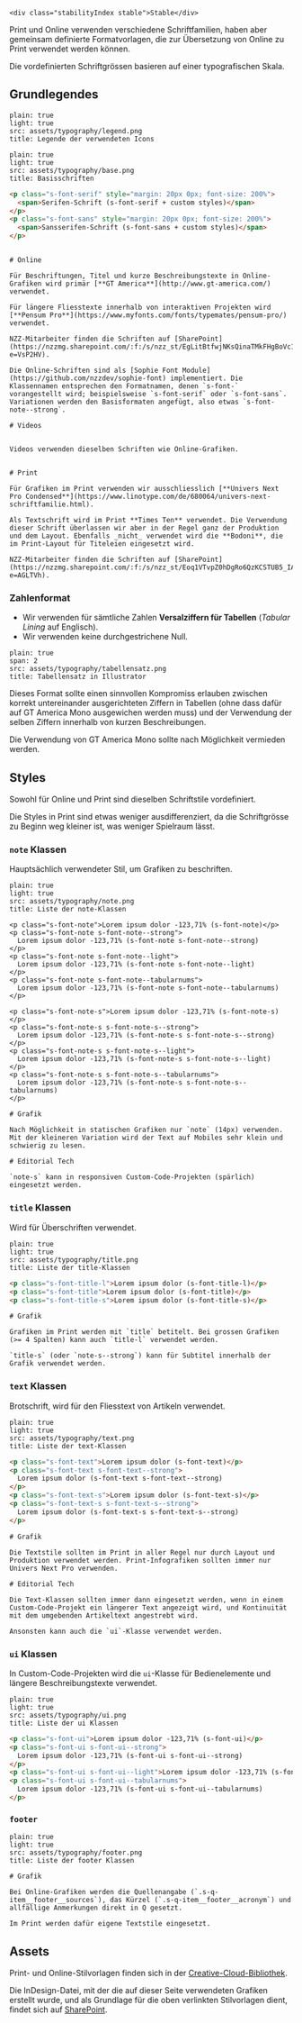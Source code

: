 ```html|span-1,no-source,plain
<div class="stabilityIndex stable">Stable</div>
```

Print und Online verwenden verschiedene Schriftfamilien, haben aber gemeinsam definierte Formatvorlagen, die zur Übersetzung von Online zu Print verwendet werden können.

Die vordefinierten Schriftgrössen basieren auf einer typografischen Skala.


## Grundlegendes

```image
plain: true
light: true
src: assets/typography/legend.png
title: Legende der verwendeten Icons
```

```image
plain: true
light: true
src: assets/typography/base.png
title: Basisschriften
```


```html
<p class="s-font-serif" style="margin: 20px 0px; font-size: 200%">
  <span>Serifen-Schrift (s-font-serif + custom styles)</span>
</p>
<p class="s-font-sans" style="margin: 20px 0px; font-size: 200%">
  <span>Sansserifen-Schrift (s-font-sans + custom styles)</span>
</p>
```


```hint|span-3,neutral

# Online

Für Beschriftungen, Titel und kurze Beschreibungstexte in Online-Grafiken wird primär [**GT America**](http://www.gt-america.com/) verwendet.

Für längere Fliesstexte innerhalb von interaktiven Projekten wird [**Pensum Pro**](https://www.myfonts.com/fonts/typemates/pensum-pro/) verwendet.

NZZ-Mitarbeiter finden die Schriften auf [SharePoint](https://nzzmg.sharepoint.com/:f:/s/nzz_st/EgLitBtfwjNKsQinaTMkFHgBoVc1Jkv9mBHpQnjo5kFFgw?e=VsP2HV).

Die Online-Schriften sind als [Sophie Font Module](https://github.com/nzzdev/sophie-font) implementiert. Die Klassennamen entsprechen den Formatnamen, denen `s-font-` vorangestellt wird; beispielsweise `s-font-serif` oder `s-font-sans`. Variationen werden den Basisformaten angefügt, also etwas `s-font-note--strong`.

# Videos


Videos verwenden dieselben Schriften wie Online-Grafiken.

```

```hint|span-3,neutral

# Print

Für Grafiken im Print verwenden wir ausschliesslich [**Univers Next Pro Condensed**](https://www.linotype.com/de/680064/univers-next-schriftfamilie.html).

Als Textschrift wird im Print **Times Ten** verwendet. Die Verwendung dieser Schrift überlassen wir aber in der Regel ganz der Produktion und dem Layout. Ebenfalls _nicht_ verwendet wird die **Bodoni**, die im Print-Layout für Titeleien eingesetzt wird.

NZZ-Mitarbeiter finden die Schriften auf [SharePoint](https://nzzmg.sharepoint.com/:f:/s/nzz_st/Eoq1VTvpZ0hDgRo6QzKCSTUB5_IA6MwCeCUtHwVuGZQfBQ?e=AGLTVh).
```

### Zahlenformat

- Wir verwenden für sämtliche Zahlen **Versalziffern für Tabellen** (_Tabular Lining_ auf Englisch). 
- Wir verwenden keine durchgestrichene Null.

```image
plain: true
span: 2
src: assets/typography/tabellensatz.png
title: Tabellensatz in Illustrator
```

Dieses Format sollte einen sinnvollen Kompromiss erlauben zwischen korrekt untereinander ausgerichteten Ziffern in Tabellen (ohne dass dafür auf GT America Mono ausgewichen werden muss) und der Verwendung der selben Ziffern innerhalb von kurzen Beschreibungen.

Die Verwendung von GT America Mono sollte nach Möglichkeit vermieden werden.


## Styles

Sowohl für Online und Print sind dieselben Schriftstile vordefiniert. 

Die Styles in Print sind etwas weniger ausdifferenziert, da die Schriftgrösse zu Beginn weg kleiner ist, was weniger Spielraum lässt.

### `note` Klassen

Hauptsächlich verwendeter Stil, um Grafiken zu beschriften.

```image
plain: true
light: true
src: assets/typography/note.png
title: Liste der note-Klassen
```

```html|span-3
<p class="s-font-note">Lorem ipsum dolor -123,71% (s-font-note)</p>
<p class="s-font-note s-font-note--strong">
  Lorem ipsum dolor -123,71% (s-font-note s-font-note--strong)
</p>
<p class="s-font-note s-font-note--light">
  Lorem ipsum dolor -123,71% (s-font-note s-font-note--light)
</p>
<p class="s-font-note s-font-note--tabularnums">
  Lorem ipsum dolor -123,71% (s-font-note s-font-note--tabularnums)
</p>
```

```html|span-3
<p class="s-font-note-s">Lorem ipsum dolor -123,71% (s-font-note-s)</p>
<p class="s-font-note-s s-font-note-s--strong">
  Lorem ipsum dolor -123,71% (s-font-note-s s-font-note-s--strong)
</p>
<p class="s-font-note-s s-font-note-s--light">
  Lorem ipsum dolor -123,71% (s-font-note-s s-font-note-s--light)
</p>
<p class="s-font-note-s s-font-note-s--tabularnums">
  Lorem ipsum dolor -123,71% (s-font-note-s s-font-note-s--tabularnums)
</p>
```

```hint|span-3,neutral
# Grafik

Nach Möglichkeit in statischen Grafiken nur `note` (14px) verwenden. Mit der kleineren Variation wird der Text auf Mobiles sehr klein und schwierig zu lesen.
```

```hint|span-3,neutral
# Editorial Tech

`note-s` kann in responsiven Custom-Code-Projekten (spärlich) eingesetzt werden.
```



### `title` Klassen
Wird für Überschriften verwendet.

```image
plain: true
light: true
src: assets/typography/title.png
title: Liste der title-Klassen
```

```html
<p class="s-font-title-l">Lorem ipsum dolor (s-font-title-l)</p>
<p class="s-font-title">Lorem ipsum dolor (s-font-title)</p>
<p class="s-font-title-s">Lorem ipsum dolor (s-font-title-s)</p>
```


```hint|span-3,neutral
# Grafik

Grafiken im Print werden mit `title` betitelt. Bei grossen Grafiken (>= 4 Spalten) kann auch `title-l` verwendet werden.

`title-s` (oder `note-s--strong`) kann für Subtitel innerhalb der Grafik verwendet werden.
```


### `text` Klassen

Brotschrift, wird für den Fliesstext von Artikeln verwendet.

```image
plain: true
light: true
src: assets/typography/text.png
title: Liste der text-Klassen
```

```html
<p class="s-font-text">Lorem ipsum dolor (s-font-text)</p>
<p class="s-font-text s-font-text--strong">
  Lorem ipsum dolor (s-font-text s-font-text--strong)
</p>
<p class="s-font-text-s">Lorem ipsum dolor (s-font-text-s)</p>
<p class="s-font-text-s s-font-text-s--strong">
  Lorem ipsum dolor (s-font-text-s s-font-text-s--strong)
</p>
```

```hint|span-3,neutral
# Grafik

Die Textstile sollten im Print in aller Regel nur durch Layout und Produktion verwendet werden. Print-Infografiken sollten immer nur Univers Next Pro verwenden.
```

```hint|span-3,neutral
# Editorial Tech

Die Text-Klassen sollten immer dann eingesetzt werden, wenn in einem Custom-Code-Projekt ein längerer Text angezeigt wird, und Kontinuität mit dem umgebenden Artikeltext angestrebt wird.

Ansonsten kann auch die `ui`-Klasse verwendet werden.

```

### `ui` Klassen

In Custom-Code-Projekten wird die `ui`-Klasse für Bedienelemente und längere Beschreibungstexte verwendet.

```image
plain: true
light: true
src: assets/typography/ui.png
title: Liste der ui Klassen
```

```html
<p class="s-font-ui">Lorem ipsum dolor -123,71% (s-font-ui)</p>
<p class="s-font-ui s-font-ui--strong">
  Lorem ipsum dolor -123,71% (s-font-ui s-font-ui--strong)
</p>
<p class="s-font-ui s-font-ui--light">Lorem ipsum dolor -123,71% (s-font-ui s-font-ui--light)</p>
<p class="s-font-ui s-font-ui--tabularnums">
  Lorem ipsum dolor -123,71% (s-font-ui s-font-ui--tabularnums)
</p>
```

### `footer`



```image
plain: true
light: true
src: assets/typography/footer.png
title: Liste der footer Klassen
```

```hint|neutral,span-3
# Grafik

Bei Online-Grafiken werden die Quellenangabe (`.s-q-item__footer__sources`), das Kürzel (`.s-q-item__footer__acronym`) und allfällige Anmerkungen direkt in Q gesetzt.

Im Print werden dafür eigene Textstile eingesetzt.
```

## Assets

Print- und Online-Stilvorlagen finden sich in der [Creative-Cloud-Bibliothek](https://shared-assets.adobe.com/link/10687913-a7ed-44a0-5b8b-bfae70b83abe).

Die InDesign-Datei, mit der die auf dieser Seite verwendeten Grafiken erstellt wurde, und als Grundlage für die oben verlinkten Stilvorlagen dient, findet sich auf [SharePoint](https://nzzmg.sharepoint.com/:u:/s/nzz_st/EeNx8IK64fBIo635H0OxR0ABi4ehcRxXesUNcWx_3DKBtw?e=750h7X).